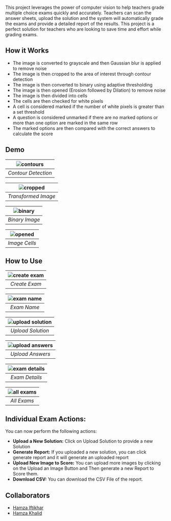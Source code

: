 This project leverages the power of computer vision to help teachers grade multiple choice exams quickly and accurately. Teachers can scan the answer sheets, upload the solution and the system will automatically grade the exams and provide a detailed report of the results. This project is a perfect solution for teachers who are looking to save time and effort while grading exams.

## How it Works
- The image is converted to grayscale and then Gaussian blur is applied to remove noise
- The image is then cropped to the area of interest through contour detection
- The image is then converted to binary using adaptive thresholding
- The image is then opened (Erosion followed by Dilation) to remove noise
- The image is then divided into cells
- The cells are then checked for white pixels
- A cell is considered marked if the number of white pixels is greater than a set threshold
- A question is considered unmarked if there are no marked options or more than one option are marked in the same row
- The marked options are then compared with the correct answers to calculate the score

## Demo 
|![contours](./images/contours.png)|
|:--:|
|*Contour Detection*|

|![cropped](./images/perspective_transform.png)|
|:--:|
|*Transformed Image*|

|![binary](./images/binary.png)|
|:--:|
|*Binary Image*|


|![opened](./images/cells.png)|
|:--:|
|*Image Cells*|

## How to Use
|![create exam](./images/create%20exam.png)|
|:--:|
|*Create Exam*|

|![exam name](./images/exam%20name.png)|
|:--:|
|*Exam Name*|

|![upload solution](./images/upload%20solution.png)|
|:--:|
|*Upload Solution*|


|![upload answers](./images/upload%20answers.png)|
|:--:|
|*Upload Answers*|


|![exam details](./images/exam%20details.png)|
|:--:|
|*Exam Details*|


|![all exams](./images/all%20exams.png)|
|:--:|
|*All Exams*|

## Individual Exam Actions:
You can now perform the following actions:
- **Upload a New Solution:** Click on Upload Solution to provide a new Solution
- **Generate Report:** If you uploaded a new solution, you can click generate
report and it will generate an uploaded report
- **Upload New Image to Score:** You can upload more images by clicking on
the Upload an Image Button and Then generate a new Report to Score them.
- **Download CSV:** You can download the CSV File of the report.

## Collaborators
- [Hamza Iftikhar](https://github.com/hmzaiftkhar)
- [Hamza Khalid](https://github.com/hmzakhalid)
